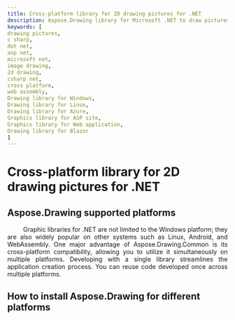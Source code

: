 ```yaml
---
title: Cross-platform library for 2D drawing pictures for .NET
description: Aspose.Drawing library for Microsoft .NET to draw pictures. Cross platform drawing library for support 2D drawing including drawing lines, drawing shapes and bezier curves. Using affine transformation, anti-aliasing lines and shapes. Rendering text with different styles and fonts.
keywords: [
drawing pictures,
c sharp,
dot net,
asp net,
microsoft net,
image drawing,
2d drawing,
csharp net,
cross platform,
web assembly,
Drawing library for Windows,
Drawing library for Linux,
Drawing library for Azure,
Graphics library for ASP site,
Graphics library for Web application,
Drawing library for Blazor
]
---
```


# Cross-platform library for 2D drawing pictures for .NET

## Aspose.Drawing supported platforms

<p align='justify'>
&nbsp;&nbsp;&nbsp;&nbsp;&nbsp;&nbsp;&nbsp;&nbsp;
Graphic libraries for .NET are not limited to the Windows platform; they are also widely popular on other systems such as Linux, Android, and WebAssembly. One major advantage of Aspose.Drawing.Common is its cross-platform compatibility, allowing you to utilize it simultaneously on multiple platforms. Developing with a single library streamlines the application creation process. You can reuse code developed once across multiple platforms.
</p>


## How to install Aspose.Drawing for different platforms

<p align='justify'>
&nbsp;&nbsp;&nbsp;&nbsp;&nbsp;&nbsp;&nbsp;&nbsp;

</p>
